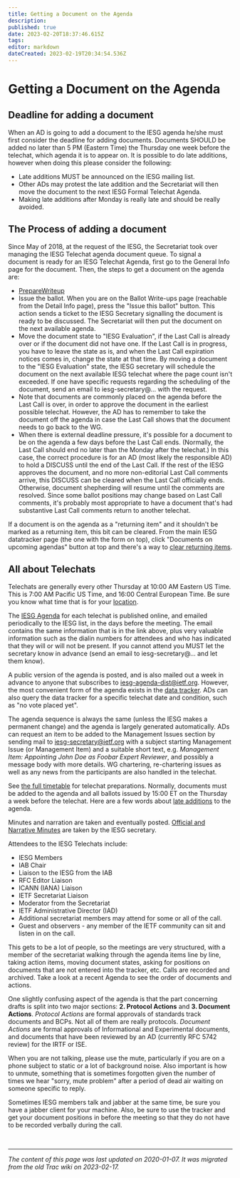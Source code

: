 ```yaml
---
title: Getting a Document on the Agenda
description: 
published: true
date: 2023-02-20T18:37:46.615Z
tags: 
editor: markdown
dateCreated: 2023-02-19T20:34:54.536Z
---
```


# Getting a Document on the Agenda
## Deadline for adding a document

When an AD is going to add a document to the IESG agenda he/she must first consider the deadline for adding documents. Documents SHOULD be added no later than 5 PM (Eastern Time) the Thursday one week before the telechat, which agenda it is to appear on. It is possible to do late additions, however when doing this please consider the following:

 -   Late additions MUST be announced on the IESG mailing list.
 -   Other ADs may protest the late addition and the Secretariat will then move the document to the next IESG Formal Telechat Agenda.
 -   Making late additions after Monday is really late and should be really avoided. 

## The Process of adding a document

Since May of 2018, at the request of the IESG, the Secretariat took over managing the IESG Telechat agenda document queue. To signal a document is ready for an IESG Telechat Agenda, first go to the General Info page for the document. Then, the steps to get a document on the agenda are:

  -  [PrepareWriteup](/group/iesg/preparewriteup)
  -  Issue the ballot. When you are on the Ballot Write-ups page (reachable from the Detail Info page), press the "Issue this ballot" button. This action sends a ticket to the IESG Secretary signalling the document is ready to be discussed. The Secretariat will then put the document on the next available agenda.
  -  Move the document state to "IESG Evaluation", if the Last Call is already over or if the document did not have one. If the Last Call is in progress, you have to leave the state as is, and when the Last Call expiration notices comes in, change the state at that time. By moving a document to the "IESG Evaluation" state, the IESG secretary will schedule the document on the next available IESG telechat where the page count isn't exceeded. If one have specific requests regarding the scheduling of the document, send an email to iesg-secretary@… with the request.
  -  Note that documents are commonly placed on the agenda before the Last Call is over, in order to approve the document in the earliest possible telechat. However, the AD has to remember to take the document off the agenda in case the Last Call shows that the document needs to go back to the WG.
  -  When there is external deadline pressure, it's possible for a document to be on the agenda a few days before the Last Call ends. (Normally, the Last Call should end no later than the Monday after the telechat.) In this case, the correct procedure is for an AD (most likely the responsible AD) to hold a DISCUSS until the end of the Last Call. If the rest of the IESG approves the document, and no more non-editorial Last Call comments arrive, this DISCUSS can be cleared when the Last Call officially ends. Otherwise, document shepherding will resume until the comments are resolved. Since some ballot positions may change based on Last Call comments, it's probably most appropriate to have a document that's had substantive Last Call comments return to another telechat. 

If a document is on the agenda as a "returning item" and it shouldn't be marked as a returning item, this bit can be cleared. From the main IESG datatracker page (the one with the form on top), click "Documents on upcoming agendas" button at top and there's a way to [clear returning items](/group/iesg/clearreturning).

## All about Telechats

Telechats are generally every other Thursday at 10:00 AM Eastern US Time. This is 7:00 AM Pacific US Time, and 16:00 Central European Time. Be sure you know what time that is for your [location](http://www.timeanddate.com/worldclock/fixedtime.html?month=2&day=2&year=2006&hour=11&min=30&sec=0&p1=263).

The [IESG Agenda](https://datatracker.ietf.org/iesg/agenda/) for each telechat is published online, and emailed periodically to the IESG list, in the days before the meeting. The email contains the same information that is in the link above, plus very valuable information such as the dialin numbers for attendees and who has indicated that they will or will not be present. If you cannot attend you MUST let the secretary know in advance (send an email to iesg-secretary@… and let them know).

A public version of the agenda is posted, and is also mailed out a week in advance to anyone that subscribes to [iesg-agenda-dist@ietf.org](https://www1.ietf.org/mailman/listinfo/iesg-agenda-dist). However, the most convenient form of the agenda exists in the [data tracker](https://datatracker.ietf.org/iesg/agenda/). ADs can also query the data tracker for a specific telechat date and condition, such as "no vote placed yet".

The agenda sequence is always the same (unless the IESG makes a permanent change) and the agenda is largely generated automatically. ADs can request an item to be added to the Management Issues section by sending mail to iesg-secretary@ietf.org with a subject starting Management Issue (or Management Item) and a suitable short text, e.g. *Management Item: Appointing John Doe as Foobar Expert Reviewer*, and possibly a message body with more details. WG chartering, re-chartering issues as well as any news from the participants are also handled in the telechat.

See [the full timetable](https://www6.ietf.org/IESG/internal/TIMETABLE.txt) for telechat preparations. Normally, documents must be added to the agenda and all ballots issued by 15:00 ET on the Thursday a week before the telechat. Here are a few words about [late additions](/group/iesg/lateadditions) to the agenda.

Minutes and narration are taken and eventually posted. [Official and Narrative Minutes](https://www.ietf.org/about/groups/iesg/minutes/) are taken by the IESG secretary.

Attendees to the IESG Telechats include:

 -   IESG Members
 -   IAB Chair
 -   Liaison to the IESG from the IAB
 -   RFC Editor Liaison
 -   ICANN (IANA) Liaison
 -   IETF Secretariat Liaison
 -   Moderator from the Secretariat
 -   IETF Administrative Director (IAD)
 -   Additional secretariat members may attend for some or all of the call.
 -   Guest and observers - any member of the IETF community can sit and listen in on the call.

This gets to be a lot of people, so the meetings are very structured, with a member of the secretariat walking through the agenda items line by line, taking action items, moving document states, asking for positions on documents that are not entered into the tracker, etc. Calls are recorded and archived. Take a look at a recent Agenda to see the order of documents and actions.

One slightly confusing aspect of the agenda is that the part concerning drafts is split into two major sections: **2. Protocol Actions** and **3. Document Actions**. *Protocol Actions* are formal approvals of standards track documents and BCPs. Not all of them are really protocols. *Document Actions* are formal approvals of Informational and Experimental documents, and documents that have been reviewed by an AD (currently RFC 5742 review) for the IRTF or ISE.

When you are not talking, please use the mute, particularly if you are on a phone subject to static or a lot of background noise. Also important is how to unmute, something that is sometimes forgotten given the number of times we hear "sorry, mute problem" after a period of dead air waiting on someone specific to reply.

Sometimes IESG members talk and jabber at the same time, be sure you have a jabber client for your machine. Also, be sure to use the tracker and get your document positions in before the meeting so that they do not have to be recorded verbally during the call.

&nbsp;
&nbsp;
&nbsp;

---

*The content of this page was last updated on 2020-01-07. It was migrated from the old Trac wiki on 2023-02-17.*
